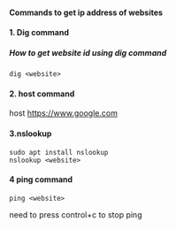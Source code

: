 #### Commands to get ip address of websites
#### 1. Dig command
##### How to get website id using dig command
    dig <website>



#### 2. host command
host <https://www.google.com>



#### 3.nslookup
    sudo apt install nslookup
    nslookup <website>


#### 4 ping command
    ping <website>



need to press control+c to stop ping